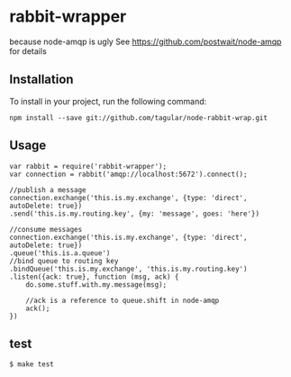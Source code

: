 
# rabbit-wrapper

because node-amqp is ugly
See https://github.com/postwait/node-amqp for details

## Installation

To install in your project, run the following command:
	
	npm install --save git://github.com/tagular/node-rabbit-wrap.git
	
## Usage
	var rabbit = require('rabbit-wrapper');
	var connection = rabbit('amqp://localhost:5672').connect();
	
	//publish a message
	connection.exchange('this.is.my.exchange', {type: 'direct', autoDelete: true})
	.send('this.is.my.routing.key', {my: 'message', goes: 'here'})

	//consume messages
	connection.exchange('this.is.my.exchange', {type: 'direct', autoDelete: true})
	.queue('this.is.a.queue')
	//bind queue to routing key
	.bindQueue('this.is.my.exchange', 'this.is.my.routing.key')
	.listen({ack: true}, function (msg, ack) {
		do.some.stuff.with.my.message(msg);
		
		//ack is a reference to queue.shift in node-amqp
		ack();	
	})

## test

```sh
$ make test
```
